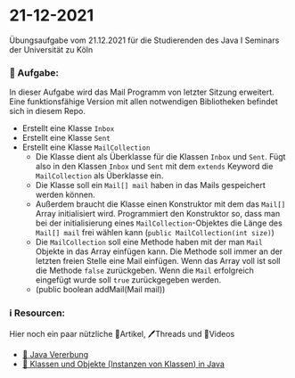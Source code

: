 # 21-12-2021
Übungsaufgabe vom 21.12.2021 für die Studierenden des Java I Seminars der Universität zu Köln


### 📝 Aufgabe:

In dieser Aufgabe wird das Mail Programm von letzter Sitzung erweitert. Eine funktionsfähige Version mit allen notwendigen Bibliotheken befindet sich in diesem Repo.

- Erstellt eine Klasse ```Inbox```
- Erstellt eine Klasse ```Sent```
- Erstellt eine Klasse ```MailCollection```
  - Die Klasse dient als Überklasse für die Klassen ```Inbox``` und ```Sent```. Fügt also in den Klassen ```Inbox```  und ```Sent```  mit dem ```extends``` Keyword die ```MailCollection``` als Überklasse ein.
  - Die Klasse soll ein ```Mail[] mail``` haben in das Mails gespeichert werden können.
  - Außerdem braucht die Klasse einen Konstruktor mit dem das ```Mail[]``` Array initialisiert wird. Programmiert den Konstruktor so, dass man bei der initialisierung eines ```MailCollection```-Objektes die Länge des ```Mail[] mail``` frei wählen kann (```public MailCollection(int size)```)
  - Die ```MailCollection``` soll eine Methode haben mit der man ```Mail``` Objekte in das Array einfügen kann. Die Methode soll immer an der letzten freien Stelle eine Mail einfügen. Wenn das Array voll ist soll die Methode ```false``` zurückgeben. Wenn die ```Mail``` erfolgreich eingefügt wurde soll ```true``` zurückgegeben werden.
  - (public boolean addMail(Mail mail))
 




### ℹ️ Resourcen:
Hier noch ein paar nützliche 📃Artikel, 🖊️Threads und 🎥Videos

- [📃 Java Vererbung](https://github.com/DH-Cologne/java-wegweiser/blob/master/articles/Vererbung-I-Grundlagen.md)
- [📃 Klassen und Objekte (Instanzen von Klassen) in Java](https://www.programmierenlernenhq.de/klassen-und-objekte-in-java/)


